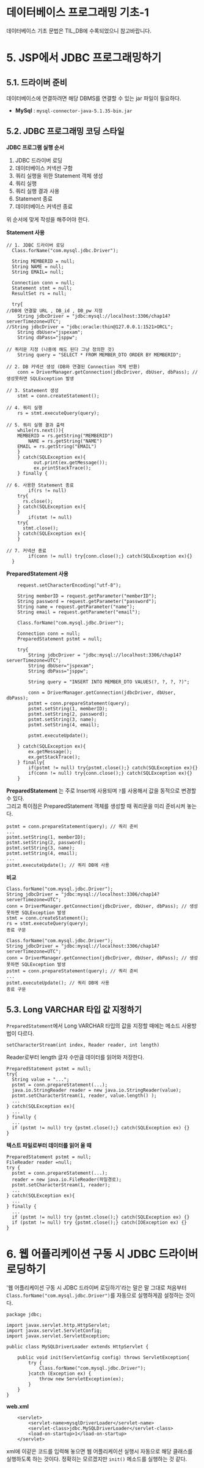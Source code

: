 데이터베이스 프로그래밍 기초-1
=======================
데이터베이스 기초 문법은 TIL_DB에 수록되었으니 참고바랍니다.  
# 5. JSP에서 JDBC 프로그래밍하기   
## 5.1. 드라이버 준비   
데이터베이스에 연결하려면 해당 DBMS를 연결할 수 있는 jar 파일이 필요하다.      
   
* **MySql** : ```mysql-connector-java-5.1.35-bin.jar```
   
## 5.2. JDBC 프로그래밍 코딩 스타일
**JDBC 프로그램 실행 순서**  
   
1. JDBC 드라이버 로딩
2. 데이터베이스 커넥션 구함
3. 쿼리 실행을 위한 Statement 객체 생성  
4. 쿼리 실행 
5. 쿼리 실행 결과 사용 
6. Statement 종료
7. 데이터베이스 커넥션 종료

위 순서에 맞게 작성을 해주어야 한다.

**Statement 사용**
```
// 1. JDBC 드라이버 로딩
  Class.forName("com.mysql.jdbc.Driver");

  String MEMBERID = null;
  String NAME = null;
  String EMAIL= null;

  Connection conn = null;
  Statement stmt = null;
  ResultSet rs = null;
	
  try{
//DB에 연결할 URL , DB_id , DB_pw 지정
	String jdbcDriver = "jdbc:mysql://localhost:3306/chap14?serverTimezone=UTC"; 
//String jdbcDriver = "jdbc:oracle:thin@127.0.0.1:1521>ORCL";  
	String dbUser="jspexam";
	String dbPass="jsppw";
	  
// 쿼리문 지정 (나중에 해도 된다 그냥 정의한 것)
	String query = "SELECT * FROM MEMBER_DTO ORDER BY MEMBERID";
	
// 2. DB 커넥션 생성 (DB와 연결된 Connection 객체 반환)
	conn = DriverManager.getConnection(jdbcDriver, dbUser, dbPass); // 생성못하면 SQLException 발생

// 3. Statement 생성
	stmt = conn.createStatement();
	
// 4. 쿼리 실행
	rs = stmt.executeQuery(query);
	
// 5. 쿼리 실행 결과 출력
	while(rs.next()){
    MEMBERID = rs.getString("MEMBERID")
		NAME = rs.getString("NAME")
    EMAIL = rs.getString("EMAIL")
	}
	} catch(SQLException ex){
		  out.print(ex.getMessage());
		  ex.printStackTrace();
	} finally { 
    
// 6. 사용한 Statement 종료
		if(rs != null) 
    try{
      rs.close();
    } catch(SQLException ex){
    }
		if(stmt != null)
    try{
      stmt.close();
    } catch(SQLException ex){
    }
		
// 7. 커넥션 종료
		if(conn != null) try{conn.close();} catch(SQLException ex){}
  }
```
**PreparedStatement 사용**   
```
	request.setCharacterEncoding("utf-8");

	String memberID = request.getParameter("memberID");
	String password = request.getParameter("password");
	String name = request.getParameter("name");
	String email = request.getParameter("email");
	
	Class.forName("com.mysql.jdbc.Driver");
	
	Connection conn = null;
	PreparedStatement pstmt = null;
	
	try{
		String jdbcDriver = "jdbc:mysql://localhost:3306/chap14?serverTimezone=UTC";
		String dbUser="jspexam";
		String dbPass="jsppw"; 
		
		String query = "INSERT INTO MEMBER_DTO VALUES(?, ?, ?, ?)";
		
		conn = DriverManager.getConnection(jdbcDriver, dbUser, dbPass);
		pstmt = conn.prepareStatement(query);
		pstmt.setString(1, memberID);
		pstmt.setString(2, password);
		pstmt.setString(3, name);
		pstmt.setString(4, email);
		
		pstmt.executeUpdate();
		
	} catch(SQLException ex){
		ex.getMessage();
		ex.getStackTrace();
	} finally{
		if(pstmt != null) try{pstmt.close();} catch(SQLException ex){}
		if(conn != null) try{conn.close();} catch(SQLException ex){}
	}
```
**PreparedStatement** 는 주로 Insert에 사용되며 ```?```를 사용해서 값을 동적으로 변경할 수 있다.     
그리고 특이점은 PreparedStatement 객체를 생성할 때 쿼리문을 미리 준비시켜 놓는다.     
```
pstmt = conn.prepareStatement(query); // 쿼리 준비
...
pstmt.setString(1, memberID);
pstmt.setString(2, password);
pstmt.setString(3, name);
pstmt.setString(4, email);
...
pstmt.executeUpdate(); // 쿼리 DB에 사용 
```
**비교**
```
Class.forName("com.mysql.jdbc.Driver");
String jdbcDriver = "jdbc:mysql://localhost:3306/chap14?serverTimezone=UTC"; 
conn = DriverManager.getConnection(jdbcDriver, dbUser, dbPass); // 생성못하면 SQLException 발생
stmt = conn.createStatement();
rs = stmt.executeQuery(query);
종료 구문
```
```
Class.forName("com.mysql.jdbc.Driver");
String jdbcDriver = "jdbc:mysql://localhost:3306/chap14?serverTimezone=UTC"; 
conn = DriverManager.getConnection(jdbcDriver, dbUser, dbPass); // 생성못하면 SQLException 발생
pstmt = conn.prepareStatement(query); // 쿼리 준비
...
pstmt.executeUpdate(); // 쿼리 DB에 사용 
종료 구문
```
## 5.3. Long VARCHAR 타입 값 지정하기
```PreparedStatement```에서 Long VARCHAR 타입의 값을 지정할 때에는 메소드 사용방법이 다르다.  
```
setCharacterStream(int index, Reader reader, int length)
```
Reader로부터 length 글자 수만큼 데이터를 읽어와 저장한다.  
```
PreparedStatement pstmt = null;
try{
  String value = "...";
  pstmt = conn.prepareStatement(...);
  java.io.StringReader reader = new java.io.StringReader(value);
  pstmt.setCharacterStream(1, reader, value.length() );
  ...
} catch(SQLException ex){
  ...
} finally {
  ...
  if (pstmt != null) try {pstmt.close();} catch(SQLException ex) {}
}
```
**텍스트 파일로부터 데이터를 읽어 올 때**
```
PreparedStatement pstmt = null;
FileReader reader =null;
try {
  pstmt = conn.prepareStatement(...);
  reader = new java.io.FileReader(파일경로);
  pstmt.setCharacterStream(1, reader);
  ...
} catch(SQLException ex){
  ...
} finally {
  ...
  if (pstmt != null) try {pstmt.close();} catch(SQLException ex) {}
  if (pstmt != null) try {pstmt.close();} catch(IOException ex) {}
}
```
# 6. 웹 어플리케이션 구동 시 JDBC 드라이버 로딩하기  
'웹 어플리케이션 구동 시 JDBC 드라이버 로딩하기'라는 말은 말 그대로 처음부터 
```Class.forName("com.mysql.jdbc.Driver")```를 자동으로 실행하게끔 설정하는 것이다.  
```
package jdbc;

import javax.servlet.http.HttpServlet;
import javax.servlet.ServletConfig;
import javax.servlet.ServletException;

public class MySQLDriverLoader extends HttpServlet {

	public void init(ServletConfig config) throws ServletException{
		try {
			Class.forName("com.mysql.jdbc.Driver");
		}catch (Exception ex) {
			throw new ServletException(ex);
		}
	}
}
```
**web.xml**
```
	<servlet>
		<servlet-name>mysqlDriverLoader</servlet-name>
		<servlet-class>jdbc.MySQLDriverLoader</servlet-class>
		<load-on-startup>1</load-on-startup>
	</servlet>
```
xml에 이같은 코드를 입력해 놓으면 웹 어플리케이션 실행시 자동으로 해당 클래스를 실행하도록 하는 것이다. 
정확히는 모르겠지만 ```init()``` 메소드를 실행하는 것 같다.
